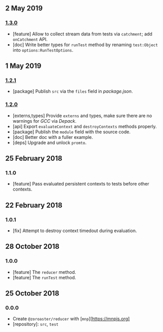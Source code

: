 ## 2 May 2019

### [1.3.0](https://github.com/contexttesting/reducer/compare/v1.2.1...v1.3.0)

- [feature] Allow to collect stream data from tests via `catchment`; add `onCatchment` API.
- [doc] Write better types for `runTest` method by renaming `test:Object` into `options:RunTestOptions`.

## 1 May 2019

### [1.2.1](https://github.com/contexttesting/reducer/compare/v1.2.0...v1.2.1)

- [package] Publish `src` via the `files` field in _package.json_.

### [1.2.0](https://github.com/contexttesting/reducer/compare/v1.1.0...v1.2.0)

- [externs,types] Provide `externs` and types, make sure there are no warnings for _GCC_ via _Depack_.
- [api] Export `evaluateContext` and `destroyContexts` methods properly.
- [package] Publish the `module` field with the source code.
- [doc] Better doc with a fuller example.
- [deps] Upgrade and unlock `promto`.

## 25 February 2018

### 1.1.0

- [feature] Pass evaluated persistent contexts to tests before other contexts.

## 22 February 2018

### 1.0.1

- [fix] Attempt to destroy context timedout during evaluation.

## 28 October 2018

### 1.0.0

- [feature] The `reducer` method.
- [feature] The `runTest` method.

## 25 October 2018

### 0.0.0

- Create `@zoroaster/reducer` with [`mnp`][https://mnpjs.org]
- [repository]: `src`, `test`
